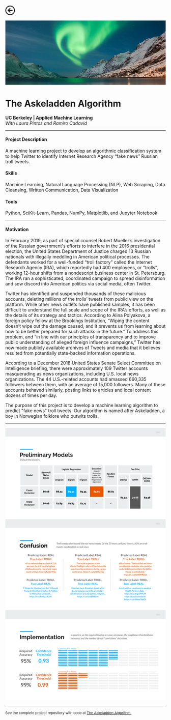 [<img src="images/arrow_back.png?raw=true" width="30"/>](/data_science)

[<img src="images/askeladden_1.png?raw=true"/>](https://github.com/annacjacobson/207_FinalProject_Askeladden)

# The Askeladden Algorithm
**UC Berkeley | Applied Machine Learning**<br>
*With Laura Pintos and Ramiro Cadavid*

---

#### Project Description
A machine learning project to develop an algorithmic classification system to help Twitter to identify Internet Research Agency “fake news” Russian troll tweets.

#### Skills 
Machine Learning, Natural Language Processing (NLP), Web Scraping, Data Cleansing, Written Communication, Data Visualization

#### Tools 
Python, SciKit-Learn, Pandas, NumPy, Matplotlib, and Jupyter Notebook

---

#### Motivation

In February 2019, as part of special counsel Robert Mueller’s investigation of the Russian government's efforts to interfere in the 2016 presidential election, the United States Department of Justice charged 13 Russian nationals with illegally meddling in American political processes. The defendants worked for a well-funded “troll factory” called the Internet Research Agency (IRA), which reportedly had 400 employees, or “trolls”, working 12-hour shifts from a nondescript business center in St. Petersburg. The IRA ran a sophisticated, coordinated campaign to spread disinformation and sow discord into American politics via social media, often Twitter.

Twitter has identified and suspended thousands of these malicious accounts, deleting millions of the trolls’ tweets from public view on the platform. While other news outlets have published samples, it has been difficult to understand the full scale and scope of the IRA’s efforts, as well as the details of its strategy and tactics. According to Alina Polyakova, a foreign policy fellow at the Brookings Institution, “Wiping the content doesn’t wipe out the damage caused, and it prevents us from learning about how to be better prepared for such attacks in the future.” To address this problem, and “in line with our principles of transparency and to improve public understanding of alleged foreign influence campaigns,” Twitter has now made publicly available archives of Tweets and media that it believes resulted from potentially state-backed information operations.

According to a December 2018 United States Senate Select Committee on Intelligence briefing, there were approximately 109 Twitter accounts masquerading as news organizations, including U.S. local news organizations. The 44 U.S.-related accounts had amassed 660,335 followers between them, with an average of 15,000 followers. Many of these accounts behaved similarly, posting links to articles and local content dozens of times per day.

The purpose of this project is to develop a machine learning algorithm to predict "fake news" troll tweets. Our algorithm is named after Askeladden, a boy in Norwegian folklore who outwits trolls.

---

<img src="images/askeladden_11.png?raw=true"/>

<img src="images/askeladden_15.png?raw=true"/> 

<img src="images/askeladden_24.png?raw=true"/>

---
<p style="font-size:11px">See the complete project repository with code at <a href="https://github.com/annacjacobson/207_FinalProject_Askeladden">The Askeladden Algorithm.</a></p>

